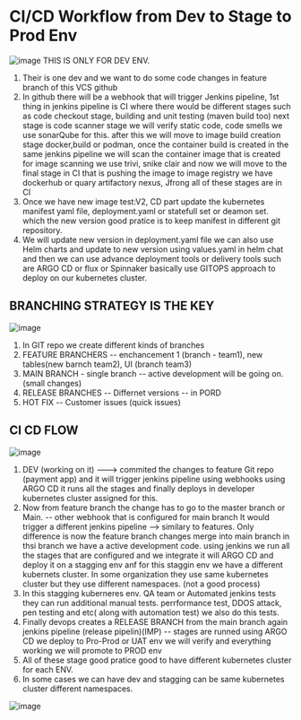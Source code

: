 # CI/CD Workflow from Dev to Stage to Prod Env

![image](https://github.com/pavankumar0077/Complete-DevOps/assets/40380941/f6f302da-37b4-43a8-93c3-1c7febf27773)
THIS IS ONLY FOR DEV ENV.

1) Their is one dev and we want to do some code changes in feature branch of this VCS github
2) In github there will be a webhook that will trigger Jenkins pipeline, 1st thing in jenkins pipeline is
CI where there would be different stages such as code checkout stage, building and unit testing (maven build too)
next stage is code scanner stage we will verify static code, code smells we use sonarQube for this. after this
we will move to image build creation stage docker,build or podman, once the container build is created  in the same
jenkins pipeline we will scan the container image that is created for image scanning we use trivi, snike clair and now
we will move to the final stage in CI that is pushing the image to image registry we have dockerhub or quary artifactory
nexus, Jfrong all of these stages are in CI
3) Once we have new image test:V2, CD part update the kubernetes manifest yaml file, deployment.yaml or statefull set or
deamon set. which the new version good pratice is to keep manifest in different git repository.
4) We will update new version in deployment.yaml file we can also use Helm charts and update to new version using
values.yaml in helm chat and then we can use advance deployment tools or delivery tools such are ARGO CD or flux
or Spinnaker basically use GITOPS approach to deploy on our kubernetes cluster.

BRANCHING STRATEGY IS THE KEY
--
![image](https://github.com/pavankumar0077/Complete-DevOps/assets/40380941/619e0121-ebee-4a2a-8e4a-a7f71f218bb7)

1) In GIT repo we create different kinds of branches
2) FEATURE BRANCHERS -- enchancement 1 (branch - team1), new tables(new barnch team2), UI (branch team3)
3) MAIN BRANCH - single branch -- active development will be going on. (small changes)
4) RELEASE BRANCHES -- Differnet versions -- in PORD
5) HOT FIX -- Customer issues (quick issues)

CI CD FLOW
--
![image](https://github.com/pavankumar0077/Complete-DevOps/assets/40380941/82788d54-d6f3-42ed-9037-4631b241a61d)

1) DEV (working on it) ---> commited the changes to feature Git repo (payment app) and it will trigger jenkins pipeline using
webhooks using ARGO CD it runs all the stages and finally deploys in developer kubernetes cluster assigned for this.
2) Now from feature branch the change has to go to the master branch or Main. -- other webhook that is configured for main branch
It would trigger a different jenkins pipeline --> similary to features. Only difference is now the feature branch
changes merge into main branch in thsi branch we have a active development code. using jenkins we run all the stages that are configured
and we integrate it will ARGO CD and deploy it on a stagging env anf for this staggin env we have a different kubernets cluster.
In some organization they use same kubernetes cluster but they use different namespaces. (not a good process)
3) In this stagging kuberneres env. QA team or Automated jenkins tests they can run additional manual tests.
perrformance test, DDOS attack, pen testing and etc( along with automation test) we also do this tests.
5) Finally devops creates a RELEASE BRANCH from the main branch again jenkins pipeline (release pipelin)(IMP) -- stages are runned using ARGO CD we deploy
to Pro-Prod or UAT env we will verify and everything working we will promote to PROD env
6)  All of these stage good pratice good to have different  kubernetes cluster for each ENV.
7)  In some cases we can have dev and stagging can be same kubernetes cluster different namespaces.

![image](https://github.com/pavankumar0077/Complete-DevOps/assets/40380941/4e943ec5-09c1-42ca-9582-11457e770f93)



 

   
